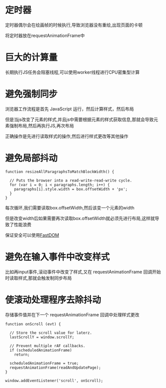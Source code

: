 # 定时器
定时器偶尔会在绘画帧的时候执行,导致浏览器没有重绘,出现页面的卡顿

将定时器放在requestAnimationFrame中

# 巨大的计算量
长期执行JS任务会阻塞线程,可以使用worker线程进行CPU密集型计算

# 避免强制同步
浏览器工作流程是首先 JavaScript 运行，然后计算样式，然后布局

但是当js改变了元素的样式,并且js中需要根据元素的样式获取信息,那就会导致元素强制布局,然后再执行JS,再次布局

正确操作是先进行读取样式的操作,然后进行样式更改等其他操作

# 避免局部抖动
```
function resizeAllParagraphsToMatchBlockWidth() {

  // Puts the browser into a read-write-read-write cycle.
  for (var i = 0; i < paragraphs.length; i++) {
    paragraphs[i].style.width = box.offsetWidth + 'px';
  }
}
```
每次循环,我们需要读取box.offsetWidth,然后该变一个元素的width

但是改变width后如果需要再次读取box.offsetWidth就必须先进行布局,这样就导致了性能浪费

保证安全可以使用[FastDOM](https://github.com/wilsonpage/fastdom)

# 避免在输入事件中改变样式
比如再input事件,滚动事件中改变了样式,又在 requestAnimationFrame 回调开始时读取样式,那就会触发制同步布局

# 使滚动处理程序去除抖动
存储事件值并在下一个 requestAnimationFrame 回调中处理样式更改
```
function onScroll (evt) {

  // Store the scroll value for laterz.
  lastScrollY = window.scrollY;

  // Prevent multiple rAF callbacks.
  if (scheduledAnimationFrame)
    return;

  scheduledAnimationFrame = true;
  requestAnimationFrame(readAndUpdatePage);
}

window.addEventListener('scroll', onScroll);
```